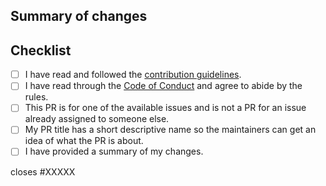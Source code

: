 ## Summary of changes

<!-- Please provide a quick summary of the changes made in this PR -->

## Checklist

<!-- Please follow this checklist and put an x in each of the boxes, like this: [x]. It will ensure that our team takes your pull request seriously. -->

- [ ] I have read and followed the [contribution guidelines](https://github.com/freeCodeCamp/Developer_Quiz_Site/blob/main/CONTRIBUTING.md).
- [ ] I have read through the [Code of Conduct](https://github.com/freeCodeCamp/Developer_Quiz_Site/blob/main/CODE_OF_CONDUCT.md) and agree to abide by the rules.
- [ ] This PR is for one of the available issues and is not a PR for an issue already assigned to someone else.
- [ ] My PR title has a short descriptive name so the maintainers can get an idea of what the PR is about.
- [ ] I have provided a summary of my changes.

<!--If you are working on an issue that has been assigned to you, then replace the XXXXX below with the issue number.-->

closes #XXXXX
